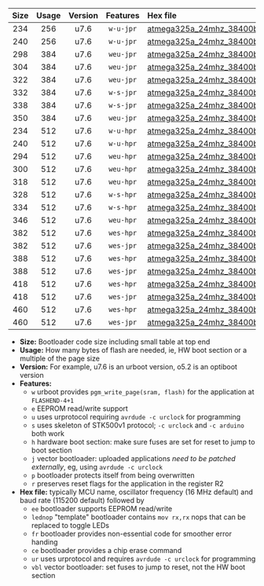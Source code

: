 |Size|Usage|Version|Features|Hex file|
|:-:|:-:|:-:|:-:|:--|
|234|256|u7.6|`w-u-jpr`|[atmega325a_24mhz_38400bps_ur_vbl.hex](https://raw.githubusercontent.com/stefanrueger/urboot/main/bootloaders/atmega325a/fcpu_24mhz/38400_bps/atmega325a_24mhz_38400bps_ur_vbl.hex)|
|240|256|u7.6|`w-u-jpr`|[atmega325a_24mhz_38400bps_lednop_ur_vbl.hex](https://raw.githubusercontent.com/stefanrueger/urboot/main/bootloaders/atmega325a/fcpu_24mhz/38400_bps/atmega325a_24mhz_38400bps_lednop_ur_vbl.hex)|
|298|384|u7.6|`weu-jpr`|[atmega325a_24mhz_38400bps_ee_ur_vbl.hex](https://raw.githubusercontent.com/stefanrueger/urboot/main/bootloaders/atmega325a/fcpu_24mhz/38400_bps/atmega325a_24mhz_38400bps_ee_ur_vbl.hex)|
|304|384|u7.6|`weu-jpr`|[atmega325a_24mhz_38400bps_ee_lednop_ur_vbl.hex](https://raw.githubusercontent.com/stefanrueger/urboot/main/bootloaders/atmega325a/fcpu_24mhz/38400_bps/atmega325a_24mhz_38400bps_ee_lednop_ur_vbl.hex)|
|322|384|u7.6|`weu-jpr`|[atmega325a_24mhz_38400bps_ee_lednop_fr_ur_vbl.hex](https://raw.githubusercontent.com/stefanrueger/urboot/main/bootloaders/atmega325a/fcpu_24mhz/38400_bps/atmega325a_24mhz_38400bps_ee_lednop_fr_ur_vbl.hex)|
|332|384|u7.6|`w-s-jpr`|[atmega325a_24mhz_38400bps_vbl.hex](https://raw.githubusercontent.com/stefanrueger/urboot/main/bootloaders/atmega325a/fcpu_24mhz/38400_bps/atmega325a_24mhz_38400bps_vbl.hex)|
|338|384|u7.6|`w-s-jpr`|[atmega325a_24mhz_38400bps_lednop_vbl.hex](https://raw.githubusercontent.com/stefanrueger/urboot/main/bootloaders/atmega325a/fcpu_24mhz/38400_bps/atmega325a_24mhz_38400bps_lednop_vbl.hex)|
|350|384|u7.6|`weu-jpr`|[atmega325a_24mhz_38400bps_ee_lednop_fr_ce_ur_vbl.hex](https://raw.githubusercontent.com/stefanrueger/urboot/main/bootloaders/atmega325a/fcpu_24mhz/38400_bps/atmega325a_24mhz_38400bps_ee_lednop_fr_ce_ur_vbl.hex)|
|234|512|u7.6|`w-u-hpr`|[atmega325a_24mhz_38400bps_ur.hex](https://raw.githubusercontent.com/stefanrueger/urboot/main/bootloaders/atmega325a/fcpu_24mhz/38400_bps/atmega325a_24mhz_38400bps_ur.hex)|
|240|512|u7.6|`w-u-hpr`|[atmega325a_24mhz_38400bps_lednop_ur.hex](https://raw.githubusercontent.com/stefanrueger/urboot/main/bootloaders/atmega325a/fcpu_24mhz/38400_bps/atmega325a_24mhz_38400bps_lednop_ur.hex)|
|294|512|u7.6|`weu-hpr`|[atmega325a_24mhz_38400bps_ee_ur.hex](https://raw.githubusercontent.com/stefanrueger/urboot/main/bootloaders/atmega325a/fcpu_24mhz/38400_bps/atmega325a_24mhz_38400bps_ee_ur.hex)|
|300|512|u7.6|`weu-hpr`|[atmega325a_24mhz_38400bps_ee_lednop_ur.hex](https://raw.githubusercontent.com/stefanrueger/urboot/main/bootloaders/atmega325a/fcpu_24mhz/38400_bps/atmega325a_24mhz_38400bps_ee_lednop_ur.hex)|
|318|512|u7.6|`weu-hpr`|[atmega325a_24mhz_38400bps_ee_lednop_fr_ur.hex](https://raw.githubusercontent.com/stefanrueger/urboot/main/bootloaders/atmega325a/fcpu_24mhz/38400_bps/atmega325a_24mhz_38400bps_ee_lednop_fr_ur.hex)|
|328|512|u7.6|`w-s-hpr`|[atmega325a_24mhz_38400bps.hex](https://raw.githubusercontent.com/stefanrueger/urboot/main/bootloaders/atmega325a/fcpu_24mhz/38400_bps/atmega325a_24mhz_38400bps.hex)|
|334|512|u7.6|`w-s-hpr`|[atmega325a_24mhz_38400bps_lednop.hex](https://raw.githubusercontent.com/stefanrueger/urboot/main/bootloaders/atmega325a/fcpu_24mhz/38400_bps/atmega325a_24mhz_38400bps_lednop.hex)|
|346|512|u7.6|`weu-hpr`|[atmega325a_24mhz_38400bps_ee_lednop_fr_ce_ur.hex](https://raw.githubusercontent.com/stefanrueger/urboot/main/bootloaders/atmega325a/fcpu_24mhz/38400_bps/atmega325a_24mhz_38400bps_ee_lednop_fr_ce_ur.hex)|
|382|512|u7.6|`wes-hpr`|[atmega325a_24mhz_38400bps_ee.hex](https://raw.githubusercontent.com/stefanrueger/urboot/main/bootloaders/atmega325a/fcpu_24mhz/38400_bps/atmega325a_24mhz_38400bps_ee.hex)|
|382|512|u7.6|`wes-jpr`|[atmega325a_24mhz_38400bps_ee_vbl.hex](https://raw.githubusercontent.com/stefanrueger/urboot/main/bootloaders/atmega325a/fcpu_24mhz/38400_bps/atmega325a_24mhz_38400bps_ee_vbl.hex)|
|388|512|u7.6|`wes-hpr`|[atmega325a_24mhz_38400bps_ee_lednop.hex](https://raw.githubusercontent.com/stefanrueger/urboot/main/bootloaders/atmega325a/fcpu_24mhz/38400_bps/atmega325a_24mhz_38400bps_ee_lednop.hex)|
|388|512|u7.6|`wes-jpr`|[atmega325a_24mhz_38400bps_ee_lednop_vbl.hex](https://raw.githubusercontent.com/stefanrueger/urboot/main/bootloaders/atmega325a/fcpu_24mhz/38400_bps/atmega325a_24mhz_38400bps_ee_lednop_vbl.hex)|
|418|512|u7.6|`wes-hpr`|[atmega325a_24mhz_38400bps_ee_lednop_fr.hex](https://raw.githubusercontent.com/stefanrueger/urboot/main/bootloaders/atmega325a/fcpu_24mhz/38400_bps/atmega325a_24mhz_38400bps_ee_lednop_fr.hex)|
|418|512|u7.6|`wes-jpr`|[atmega325a_24mhz_38400bps_ee_lednop_fr_vbl.hex](https://raw.githubusercontent.com/stefanrueger/urboot/main/bootloaders/atmega325a/fcpu_24mhz/38400_bps/atmega325a_24mhz_38400bps_ee_lednop_fr_vbl.hex)|
|460|512|u7.6|`wes-hpr`|[atmega325a_24mhz_38400bps_ee_lednop_fr_ce.hex](https://raw.githubusercontent.com/stefanrueger/urboot/main/bootloaders/atmega325a/fcpu_24mhz/38400_bps/atmega325a_24mhz_38400bps_ee_lednop_fr_ce.hex)|
|460|512|u7.6|`wes-jpr`|[atmega325a_24mhz_38400bps_ee_lednop_fr_ce_vbl.hex](https://raw.githubusercontent.com/stefanrueger/urboot/main/bootloaders/atmega325a/fcpu_24mhz/38400_bps/atmega325a_24mhz_38400bps_ee_lednop_fr_ce_vbl.hex)|

- **Size:** Bootloader code size including small table at top end
- **Usage:** How many bytes of flash are needed, ie, HW boot section or a multiple of the page size
- **Version:** For example, u7.6 is an urboot version, o5.2 is an optiboot version
- **Features:**
  + `w` urboot provides `pgm_write_page(sram, flash)` for the application at `FLASHEND-4+1`
  + `e` EEPROM read/write support
  + `u` uses urprotocol requiring `avrdude -c urclock` for programming
  + `s` uses skeleton of STK500v1 protocol; `-c urclock` and `-c arduino` both work
  + `h` hardware boot section: make sure fuses are set for reset to jump to boot section
  + `j` vector bootloader: uploaded applications *need to be patched externally*, eg, using `avrdude -c urclock`
  + `p` bootloader protects itself from being overwritten
  + `r` preserves reset flags for the application in the register R2
- **Hex file:** typically MCU name, oscillator frequency (16 MHz default) and baud rate (115200 default) followed by
  + `ee` bootloader supports EEPROM read/write
  + `lednop` "template" bootloader contains `mov rx,rx` nops that can be replaced to toggle LEDs
  + `fr` bootloader provides non-essential code for smoother error handing
  + `ce` bootloader provides a chip erase command
  + `ur` uses urprotocol and requires `avrdude -c urclock` for programming
  + `vbl` vector bootloader: set fuses to jump to reset, not the HW boot section
